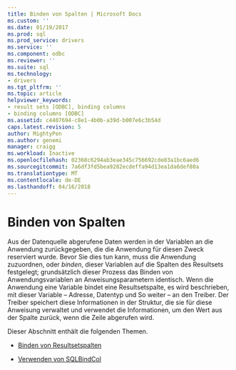 ```yaml
---
title: Binden von Spalten | Microsoft Docs
ms.custom: ''
ms.date: 01/19/2017
ms.prod: sql
ms.prod_service: drivers
ms.service: ''
ms.component: odbc
ms.reviewer: ''
ms.suite: sql
ms.technology:
- drivers
ms.tgt_pltfrm: ''
ms.topic: article
helpviewer_keywords:
- result sets [ODBC], binding columns
- binding columns [ODBC]
ms.assetid: c4407694-c8e1-4b0b-a39d-b007e6c3b54d
caps.latest.revision: 5
author: MightyPen
ms.author: genemi
manager: craigg
ms.workload: Inactive
ms.openlocfilehash: 02368c6294ab3eae345c756692cde83a1bc6aed6
ms.sourcegitcommit: 7a6df3fd5bea9282ecdeffa94d13ea1da6def80a
ms.translationtype: MT
ms.contentlocale: de-DE
ms.lasthandoff: 04/16/2018
---
```

# <a name="binding-columns"></a>Binden von Spalten
Aus der Datenquelle abgerufene Daten werden in der Variablen an die Anwendung zurückgegeben, die die Anwendung für diesen Zweck reserviert wurde. Bevor Sie dies tun kann, muss die Anwendung zuzuordnen, oder *binden*, dieser Variablen auf die Spalten des Resultsets festgelegt; grundsätzlich dieser Prozess das Binden von Anwendungsvariablen an Anweisungsparametern identisch. Wenn die Anwendung eine Variable bindet eine Resultsetspalte, es wird beschrieben, mit dieser Variable – Adresse, Datentyp und So weiter – an den Treiber. Der Treiber speichert diese Informationen in der Struktur, die sie für diese Anweisung verwaltet und verwendet die Informationen, um den Wert aus der Spalte zurück, wenn die Zeile abgerufen wird.  
  
 Dieser Abschnitt enthält die folgenden Themen.  
  
-   [Binden von Resultsetspalten](../../../odbc/reference/develop-app/binding-result-set-columns.md)  
  
-   [Verwenden von SQLBindCol](../../../odbc/reference/develop-app/using-sqlbindcol.md)
